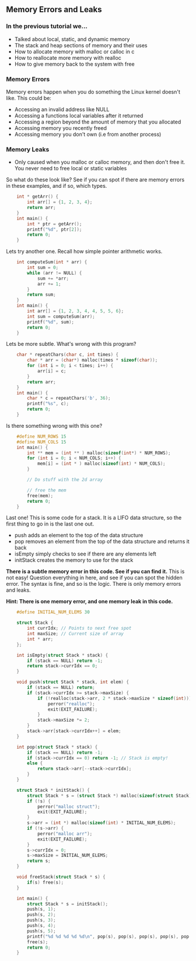 ## Memory Errors and Leaks

### In the previous tutorial we...
* Talked about local, static, and dynamic memory
* The stack and heap sections of memory and their uses
* How to allocate memory with malloc or calloc in c
* How to reallocate more memory with realloc
* How to give memory back to the system with free

### Memory Errors
Memory errors happen when you do something the Linux kernel doesn't like. This could be:
* Accessing an invalid address like NULL
* Accessing a functions local variables after it returned
* Accessing a region beyond the amount of memory that you allocated
* Accessing memory you recently freed
* Accessing memory you don't own (i.e from another process)

### Memory Leaks
* Only caused when you malloc or calloc memory, and then don't free it. You never need to free local or static variables

So what do these look like? See if you can spot if there are memory errors in these examples, and if so, which types.

```cpp
    int * getArr() {
        int arr[] = {1, 2, 3, 4};
        return arr;
    }
    int main() {
        int * ptr = getArr();
        printf("%d", ptr[2]);
        return 0;
    }
```

Lets try another one. Recall how simple pointer arithmetic works.

```cpp
    int computeSum(int * arr) {
        int sum = 0;
        while (arr != NULL) {
            sum += *arr;
            arr += 1;
        }
        return sum;
    }
    int main() {
        int arr[] = {1, 2, 3, 4, 4, 5, 5, 6};
        int sum = computeSum(arr);
        printf("%d", sum);
        return 0;
    }
```

Lets be more subtle. What's wrong with this program?

```cpp
    char * repeatChars(char c, int times) {
        char * arr = (char*) malloc(times * sizeof(char));
        for (int i = 0; i < times; i++) {
            arr[i] = c;
        }
        return arr;
    }
    int main() {
        char * c = repeatChars('b', 36);
        printf("%s", c);
        return 0;
    }
```

Is there something wrong with this one?

```cpp
    #define NUM_ROWS 15
    #define NUM_COLS 15
    int main() {
        int ** mem = (int ** ) malloc(sizeof(int*) * NUM_ROWS);
        for (int i = 0; i < NUM_COLS; i++) {
            mem[i] = (int * ) malloc(sizeof(int) * NUM_COLS);
        }

        // Do stuff with the 2d array

        // free the mem
        free(mem);
        return 0;
    }
```

Last one! This is some code for a stack. It is a LIFO data structure, so the first thing to go in is the last one out.
* push adds an element to the top of the data structure
* pop removes an element from the top of the data structure and returns it back
* isEmpty simply checks to see if there are any elements left
* initStack creates the memory to use for the stack

**There is a subtle memory error in this code. See if you can find it.**
This is not easy! Question everything in here, and see if you can spot the hidden error. The syntax is fine, and so is the logic.
There is only memory errors and leaks.

**Hint: There is one memory error, and one memory leak in this code.**

```cpp
    #define INITIAL_NUM_ELEMS 30

    struct Stack {
        int currIdx; // Points to next free spot
        int maxSize; // Current size of array
        int * arr;
    };

    int isEmpty(struct Stack * stack) {
        if (stack == NULL) return -1;
        return stack->currIdx == 0;
    }

    void push(struct Stack * stack, int elem) {
        if (stack == NULL) return;
        if (stack->currIdx >= stack->maxSize) {
            if (!realloc(stack->arr, 2 * stack->maxSize * sizeof(int))) {
                perror("realloc");
                exit(EXIT_FAILURE);
            }
            stack->maxSize *= 2;
        }
        stack->arr[stack->currIdx++] = elem;
    }

    int pop(struct Stack * stack) {
        if (stack == NULL) return -1;
        if (stack->currIdx == 0) return -1; // Stack is empty!
        else {
            return stack->arr[--stack->currIdx];
        }
    }

    struct Stack * initStack() {
        struct Stack * s = (struct Stack *) malloc(sizeof(struct Stack));
        if (!s) {
            perror("malloc struct");
            exit(EXIT_FAILURE);
        }
        s->arr = (int *) malloc(sizeof(int) * INITIAL_NUM_ELEMS);
        if (!s->arr) {
            perror("malloc arr");
            exit(EXIT_FAILURE);
        }
        s->currIdx = 0;
        s->maxSize = INITIAL_NUM_ELEMS;
        return s;
    }

    void freeStack(struct Stack * s) {
        if(s) free(s);
    }

    int main() {
        struct Stack * s = initStack();
        push(s, 1);
        push(s, 2);
        push(s, 3);
        push(s, 4);
        push(s, 5);
        printf("%d %d %d %d %d\n", pop(s), pop(s), pop(s), pop(s), pop(s));
        free(s);
        return 0;
    }
```

